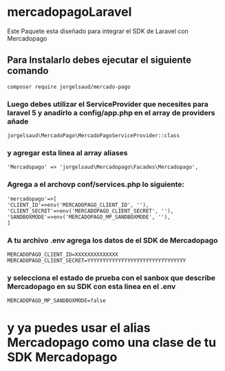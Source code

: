 # mercadopagoLaravel
Este Paquete esta diseñado para integrar el SDK de Laravel con Mercadopago
## Para Instalarlo debes ejecutar el siguiente comando
    composer require jorgelsaud/mercado-pago
### Luego debes utilizar el ServiceProvider que necesites para laravel 5 y anadirlo a config/app.php en el array de providers añade
    jorgelsaud\MercadoPago\MercadoPagoServiceProvider::class
### y agregar esta linea al array aliases 
    'Mercadopago' => 'jorgelsaud\Mercadopago\Facades\Mercadopago',

### Agrega a el archovp conf/services.php lo siguiente:
	'mercadopago'=>[
	'CLIENT_ID'=>env('MERCADOPAGO_CLIENT_ID', ''),
	'CLIENT_SECRET'=>env('MERCADOPAGO_CLIENT_SECRET', ''),
	'SANDBOXMODE'=>env('MERCADOPAGO_MP_SANDBOXMODE', ''),
	]
### A tu archivo .env agrega los datos de el SDK de Mercadopago
    MERCADOPAGO_CLIENT_ID=XXXXXXXXXXXXXX
    MERCADOPAGO_CLIENT_SECRET=YYYYYYYYYYYYYYYYYYYYYYYYYYYYYYYY
### y selecciona el estado de prueba con el sanbox que describe Mercadopago en su SDK con esta linea en el .env
    MERCADOPAGO_MP_SANDBOXMODE=false
# y ya puedes usar el alias Mercadopago como una clase de tu SDK Mercadopago
